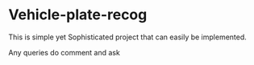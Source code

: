 # Vehicle-plate-recog
This is simple yet Sophisticated project that can easily be implemented. 

Any queries do comment and ask
